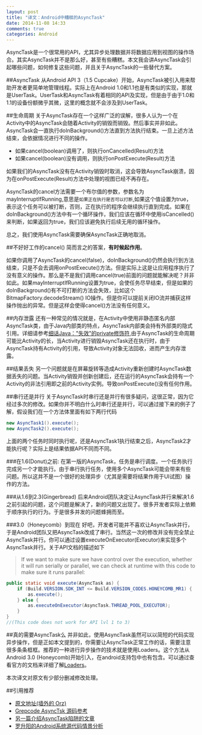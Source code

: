 ```yaml
---
layout: post
title: "译文：Android中糟糕的AsyncTask"
date: 2014-11-08 14:33
comments: true
categories: Android
---
```

AsyncTask是一个很常用的API，尤其异步处理数据并将数据应用到视图的操作场合。其实AsyncTask并不是那么好，甚至有些糟糕。本文我会讲AsyncTask会引起哪些问题，如何修复这些问题，并且关于AsyncTask的一些替代方案。

##AsyncTask
从Android API 3（1.5 Cupcake）开始，AsyncTask被引入用来帮助开发者更简单地管理线程。实际上在Android 1.0和1.1也是有类似的实现，那就是UserTask。UserTask和AsyncTask有着相同的API及实现，但是由于由于1.0和1.1的设备份额微乎其微，这里的概念就不会涉及到UserTask。
<!--more-->

##生命周期
关于AsyncTask存在一个这样广泛的误解，很多人认为一个在Activity中的AsyncTask会随着Activity的销毁而销毁。然后事实并非如此。AsyncTask会一直执行doInBackground()方法直到方法执行结束。一旦上述方法结束，会依据情况进行不同的操作。
  
  * 如果cancel(boolean)调用了，则执行onCancelled(Result)方法
  * 如果cancel(boolean)没有调用，则执行onPostExecute(Result)方法

如果我们的AsyncTask没有在Activity销毁时取消，这会导致AsyncTask崩溃，因为在onPostExecute(Result)方法中处理的视图已经不再存在。

AsyncTask的cancel方法需要一个布尔值的参数，参数名为mayInterruptIfRunning,意思是`如果正在执行是否可以打断`,如果这个值设置为true，表示这个任务可以被打断，否则，正在执行的程序会继续执行直到完成。如果在doInBackground()方法中有一个循环操作，我们应该在循环中使用isCancelled()来判断，如果返回为true，我们应该避免执行后续无用的循环操作。

总之，我们使用AsyncTask需要确保AsyncTask正确地取消。

##不好好工作的cancel()
简而言之的答案，**有时候起作用**。

如果你调用了AsyncTask的cancel(false)，doInBackground()仍然会执行到方法结束，只是不会去调用onPostExecute()方法。但是实际上这是让应用程序执行了没有意义的操作。那么是不是我们调用cancel(true)前面的问题就能解决呢？并非如此。如果mayInterruptIfRunning设置为true，会使任务尽早结束，但是如果的doInBackground()有不可打断的方法会失效，比如这个BitmapFactory.decodeStream() IO操作。但是你可以提前关闭IO流并捕获这样操作抛出的异常。但是这样会使得cancel()方法没有任何意义。

##内存泄露
还有一种常见的情况就是，在Activity中使用非静态匿名内部AsyncTask类，由于Java内部类的特点，AsyncTask内部类会持有外部类的隐式引用。详细请参考[细话Java："失效"的private修饰符](http://droidyue.com/blog/2014/10/02/the-private-modifier-in-java/),由于AsyncTask的生命周期可能比Activity的长，当Activity进行销毁AsyncTask还在执行时，由于AsyncTask持有Activity的引用，导致Activity对象无法回收，进而产生内存泄露。

##结果丢失
另一个问题就是在屏幕旋转等造成Activity重新创建时AsyncTask数据丢失的问题。当Activity销毁并创新创建后，还在运行的AsyncTask会持有一个Activity的非法引用即之前的Activity实例。导致onPostExecute()没有任何作用。

##串行还是并行
关于AsyncTask时串行还是并行有很多疑问，这很正常，因为它经过多次的修改。如果你并不明白什么时串行还是并行，可以通过接下来的例子了解，假设我们在一个方法体里面有如下两行代码
```java
new AsyncTask1().execute();
new AsyncTask2().execute();
```
上面的两个任务时同时执行呢，还是AsyncTask1执行结束之后，AsyncTask2才能执行呢？实际上是结果依据API不同而不同。

###在1.6(Donut)之前:
在第一版的AsyncTask，任务是串行调度。一个任务执行完成另一个才能执行。由于串行执行任务，使用多个AsyncTask可能会带来有些问题。所以这并不是一个很好的处理异步（尤其是需要将结果作用于UI试图）操作的方法。

###从1.6到2.3(Gingerbread)
后来Android团队决定让AsyncTask并行来解决1.6之前引起的问题，这个问题是解决了，新的问题又出现了。很多开发者实际上依赖于顺序执行的行为。于是很多并发的问题蜂拥而至。

###3.0（Honeycomb）到现在
好吧，开发者可能并不喜欢让AsyncTask并行，于是Android团队又把AsyncTask改成了串行。当然这一次的修改并没有完全禁止AsyncTask并行。你可以通过设置executeOnExecutor(Executor)来实现多个AsyncTask并行。关于API文档的描述如下

>If we want to make sure we have control over the execution, whether it will run serially or parallel, we can check at runtime with this code to make sure it runs parallel:

```java
public static void execute(AsyncTask as) {
	if (Build.VERSION.SDK_INT <= Build.VERSION_CODES.HONEYCOMB_MR1) {
		as.execute();
	} else {
		as.executeOnExecutor(AsyncTask.THREAD_POOL_EXECUTOR);
	}
}
//(This code does not work for API lvl 1 to 3)
```

##真的需要AsyncTask么
并非如此，使用AsyncTask虽然可以以简短的代码实现异步操作，但是正如本文提到的，你需要让AsyncTask正常工作的话，需要注意很多条条框框。推荐的一种进行异步操作的技术就是使用Loaders。这个方法从Android 3.0 (Honeycomb)开始引入，在android支持包中也有包含。可以通过查看官方的文档来详细了解[Loaders](http://developer.android.com/guide/components/loaders.html)。

本次译文对原文有少部分删减修改处理。

##引用推荐
  * [原文地址(墙外的 Orz)](http://bon-app-etit.blogspot.hk/2013/04/the-dark-side-of-asynctask.html)
  * [Grepcode AsyncTsk 源码参考](http://grepcode.com/file/repository.grepcode.com/java/ext/com.google.android/android/4.4.4_r1/android/os/AsyncTask.java#AsyncTask)
  * [另一篇介绍AsyncTask陷阱的文章](http://blog.danlew.net/2014/06/21/the-hidden-pitfalls-of-asynctask/)
  * <a href="http://www.amazon.cn/gp/product/B009OLU8EE/ref=as_li_qf_sp_asin_tl?ie=UTF8&camp=536&creative=3200&creativeASIN=B009OLU8EE&linkCode=as2&tag=droidyue-23">罗升阳的Android系统源代码情景分析</a><img src="http://ir-cn.amazon-adsystem.com/e/ir?t=droidyue-23&l=as2&o=28&a=B009OLU8EE" width="1" height="1" border="0" alt="" style="border:none !important; margin:0px !important;" />

